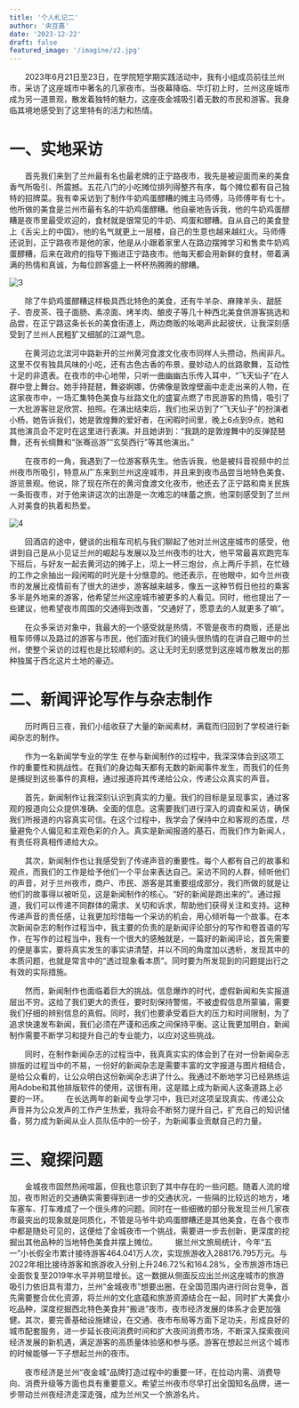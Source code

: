```yaml
---
title: '个人札记二'
author: '央豆嘉'
date: '2023-12-22'
draft: false
featured_image: '/imagine/z2.jpg'
---
```

&ensp;&ensp;&ensp;&ensp;2023年6月21日至23日，在学院短学期实践活动中，我有小组成员前往兰州市，采访了这座城市中著名的几家夜市。当夜幕降临、华灯初上时，兰州这座城市成为另一道景观，散发着独特的魅力，这座夜金城吸引着无数的市民和游客。我身临其境地感受到了这里特有的活力和热情。
<!--more-->
# 一、实地采访
&ensp;&ensp;&ensp;&ensp;首先我们来到了兰州最有名也最老牌的正宁路夜市，我先是被迎面而来的美食香气所吸引、所震撼。五花八门的小吃摊位排列得整齐有序，每个摊位都有自己独特的招牌菜。我有幸采访到了制作牛奶鸡蛋醪糟的摊主马师傅，马师傅年有七十。他所做的美食是兰州市最有名的牛奶鸡蛋醪糟。他自豪地告诉我，他的牛奶鸡蛋醪糟是夜市里最受欢迎的，食材就是很常见的牛奶、鸡蛋和醪糟。自从自己的美食登上《舌尖上的中国》，他的名气就更上一层楼，自己的生意也越来越红火。马师傅还说到，正宁路夜市是他的家，他是从小跟着家里人在路边摆摊学习和售卖牛奶鸡蛋醪糟，后来在政府的指导下搬进正宁路夜市。他每天都会用新鲜的食材，带着满满的热情和真诚，为每位顾客盛上一杯杯热腾腾的醪糟。

![3](/imagine/3.png)

&ensp;&ensp;&ensp;&ensp;除了牛奶鸡蛋醪糟这样极具西北特色的美食，还有牛羊杂、麻辣羊头、甜胚子、杏皮茶、筏子面肠、素凉面、烤羊肉、酿皮子等几十种西北美食供游客挑选和品尝，在正宁路这条长长的美食街道上，两边商贩的吆喝声此起彼伏，让我深刻感受到了兰州人民粗犷又细腻的江湖气息。

&ensp;&ensp;&ensp;&ensp;在黄河边北滨河中路新开的兰州黄河食渡文化夜市同样人头攒动，热闹非凡。这里不仅有独具风味的小吃，还有古色古香的布景，曼妙动人的丝路歌舞，互动性十足的非遗表。在夜市的中心地带，只听一曲幽幽古乐传入耳中，“飞天仙子”在人群中登上舞台。她手持琵琶，舞姿婀娜，仿佛像是敦煌壁画中走走出来的人物，在这家夜市中，一场汇集特色美食与丝路文化的盛宴点燃了市民游客的热情，吸引了一大批游客驻足欣赏、拍照。在演出结束后，我们也采访到了“飞天仙子”的扮演者小杨，她告诉我们，她是敦煌舞的爱好者，在闲暇时间里，晚上6点到9点，她和其他演员会不定时在这里进行表演。并且她讲到：“我跳的是敦煌舞中的反弹琵琶舞，还有长绸舞和“张骞巡游”“玄奘西行”等其他演出。”

&ensp;&ensp;&ensp;&ensp;在夜市的一角，我遇到了一位游客蔡先生。他告诉我，他是被抖音视频中的兰州夜市所吸引，特意从广东来到兰州这座城市，并且来到夜市品尝当地特色美食、游览景观。他说，除了现在所在的黄河食渡文化夜市，他还去了正宁路和南关民族一条街夜市，对于他来讲这次的出游是一次难忘的味蕾之旅，他深刻感受到了兰州人对美食的执着和热爱。

![4](/imagine/4.png)

&ensp;&ensp;&ensp;&ensp;回酒店的途中，健谈的出租车司机与我们聊起了他对兰州这座城市的感受，他讲到自己是从小见证兰州的崛起与发展以及兰州夜市的壮大，他平常最喜欢跑完车下班后，与好友一起去黄河边的摊子上，沏上一杯三炮台，点上两斤手抓，在忙碌的工作之余抽出一段闲暇的时光是十分惬意的。他还表示，在他眼中，如今兰州夜市的发展比疫情前有了很大的进步，游客越来越多，像五一这种节假日他拉的乘客多半是外地来的游客，他希望兰州这座城市被更多的人看见。同时，他也提出了一些建议，他希望夜市周围的交通得到改善，“交通好了，愿意去的人就更多了嘛”。

&ensp;&ensp;&ensp;&ensp;在众多采访对象中，我最大的一个感受就是热情，不管是夜市的商贩，还是出租车师傅以及路过的游客与市民，他们面对我们的镜头很热情的在讲自己眼中的兰州，使整个采访的过程也是比较顺利的。这让无时无刻感觉到这座城市散发出的那种独属于西北这片土地的豪迈。

# 二、新闻评论写作与杂志制作
&ensp;&ensp;&ensp;&ensp;历时两日三夜，我们小组收获了大量的新闻素材，满载而归回到了学校进行新闻杂志的制作。

&ensp;&ensp;&ensp;&ensp;作为一名新闻学专业的学生 在参与新闻制作的过程中，我深深体会到这项工作的重要性和挑战性。在我们的身边每天都有无数的新闻事件发生，而我们的任务是捕捉到这些事件的真相，通过报道将其传递给公众，传递公众真实的声音。

&ensp;&ensp;&ensp;&ensp;首先，新闻制作让我深刻认识到真实的力量。我们的目标是呈现事实，通过客观的报道向公众提供准确、全面的信息。这需要我们进行深入的调查和采访，确保我们所报道的内容真实可信。在这个过程中，我学会了保持中立和客观的态度，尽量避免个人偏见和主观色彩的介入。真实是新闻报道的基石，而我们作为新闻人，有责任将真相传递给大众。

&ensp;&ensp;&ensp;&ensp;其次，新闻制作也让我感受到了传递声音的重要性。每个人都有自己的故事和观点，而我们的工作是给予他们一个平台来表达自己。采访不同的人群，倾听他们的声音，对于兰州夜市，商户、市民、游客是其重要组成部分，我们所做的就是让他们的故事得以被听见，这是新闻制作的核心。“好的新闻是跑出来的”。通过报道，我们可以传递不同群体的需求、关切和诉求，帮助他们获得关注和支持。这种传递声音的责任感，让我更加珍惜每一个采访的机会，用心倾听每一个故事。在本次新闻杂志的制作过程当中，我主要的负责的是新闻评论部分的写作和卷首语的写作，在写作的过程当中，我有一个很大的感触就是，一篇好的新闻评论，首先需要的便是事实，要将真实发生的事实讲清楚，并以不同的角度加以透析，发现其中的本质问题，也就是常言中的“透过现象看本质”。同时要为所发现到的问题提出行之有效的实际措施。

&ensp;&ensp;&ensp;&ensp;然而，新闻制作也面临着巨大的挑战。信息爆炸的时代，虚假新闻和失实报道层出不穷。这给了我们更大的责任，要时刻保持警惕，不被虚假信息所蒙骗，需要我们仔细的辨别信息的真假。同时，我们也要承受着巨大的压力和时间限制，为了追求快速发布新闻，我们必须在严谨和迅疾之间保持平衡。这让我更加明白，新闻制作需要不断学习和提升自己的专业能力，以应对这些挑战。

&ensp;&ensp;&ensp;&ensp;同时，在制作新闻杂志的过程当中，我真真实实的体会到了在对一份新闻杂志排版的过程当中的不易，一份好的新闻杂志是需要丰富的文字报道与图片相结合，是给公众看的，让公众明白这份新闻杂志讲了什么。我通过不断地学习已经熟练运用Adobe和其他排版软件的使用，这很有用，这是踏上成为新闻人这条道路上必要的一环。
&ensp;&ensp;&ensp;&ensp;在长达两年的新闻专业学习中，我已对这项呈现真实、传递公众声音并为公众发声的工作产生热爱，我将会不断努力提升自己，扩充自己的知识储备，努力成为新闻从业人员队伍中的一份子，为新闻事业贡献自己的力量。
# 三、窥探问题
&ensp;&ensp;&ensp;&ensp;金城夜市固然热闹喧嚣，但我也意识到了其中存在的一些问题。随着人流的增加，夜市附近的交通确实需要得到进一步的交通状况，一些隔的比较远的地方，堵车塞车、打车难成了一个很头疼的问题。同时在一些细微的部分我发现兰州几家夜市最突出的现象就是同质化，不管是马爷牛奶鸡蛋醪糟还是其他美食，在各个夜市中都是随处可见的，这便给了金城夜市一个挑战，需要进一步去创新，更深度的挖掘出其他品种的当地特色美食并摆上摊位。
&ensp;&ensp;&ensp;&ensp;据兰州文旅局统计，今年“五一”小长假全市累计接待游客464.041万人次，实现旅游收入288176.795万元。与2022年相比接待游客和旅游收入分别上升246.72%和164.28%，全市旅游市场已全面恢复至2019年水平并明显增长。这一数据从侧面反应出兰州这座城市的旅游吸引力依旧具有潜力，兰州“金城夜市”想要出圈，在全国范围内进行同台竞争，首先需要整合优化资源，将兰州的文化底蕴和旅游资源结合在一起，同时扩大美食小吃品种，深度挖掘西北特色美食并“搬进”夜市，夜市经济发展的体系才会更加强健。其次，要完善基础设施建设，在交通、夜市布局等方面下足功夫，形成良好的城市配套服务，进一步延长夜间消费时间和扩大夜间消费市场，不断深入探索夜间经济发展的新机遇，满足游客的高质量体验感和参与感。游客在想起兰州这个城市的时候能够一下子想起兰州的夜市。

&ensp;&ensp;&ensp;&ensp;夜市经济是兰州“夜金城”品牌打造过程中的重要一环，在拉动内需、消费导向、消费升级等方面也具有重要意义。希望兰州夜市尽早打出全国知名品牌，进一步带动兰州夜经济走深走强，成为兰州又一个旅游名片。
